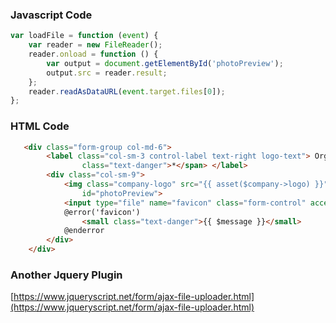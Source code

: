 ### Javascript Code
```Javascript
var loadFile = function (event) {
    var reader = new FileReader();
    reader.onload = function () {
        var output = document.getElementById('photoPreview');
        output.src = reader.result;
    };
    reader.readAsDataURL(event.target.files[0]);
};
```



### HTML Code
```html
   <div class="form-group col-md-6">
        <label class="col-sm-3 control-label text-right logo-text"> Organization Logo<span
                class="text-danger">*</span> </label>
        <div class="col-sm-9">
            <img class="company-logo" src="{{ asset($company->logo) }}" width="140" height="120"
                id="photoPreview">
            <input type="file" name="favicon" class="form-control" accept="image/*" onchange="loadFile(event)">
            @error('favicon')
                <small class="text-danger">{{ $message }}</small>
            @enderror
        </div>
    </div>
 ```
 
### Another Jquery Plugin
[https://www.jqueryscript.net/form/ajax-file-uploader.html](https://www.jqueryscript.net/form/ajax-file-uploader.html)
